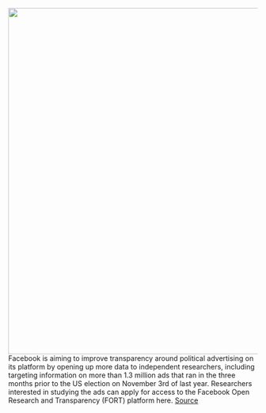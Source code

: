 <img src='https://cdn.vox-cdn.com/thumbor/7gIrTIZM73k3yC33eCOuyAgIOaA=/0x0:2040x1360/1200x800/filters:focal(936x591:1262x917)/cdn.vox-cdn.com/uploads/chorus_image/image/68718017/mdoying_180411_2400_0043still.0.jpg' width='700px' /><br/>
Facebook is aiming to improve transparency around political advertising on its platform by opening up more data to independent researchers, including targeting information on more than 1.3 million ads that ran in the three months prior to the US election on November 3rd of last year. Researchers interested in studying the ads can apply for access to the Facebook Open Research and Transparency (FORT) platform here.
<a href='https://www.theverge.com/2021/1/25/22248806/facebook-us-2020-election-data-research-political-ad-targeting'> Source <a/>